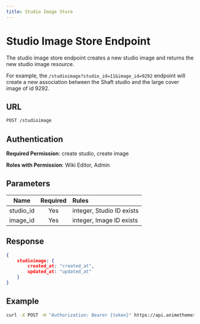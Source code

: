 ```yaml
---
title: Studio Image Store
---
```


# Studio Image Store Endpoint

The studio image store endpoint creates a new studio image and returns the new studio image resource.

For example, the `/studioimage?studio_id=11&image_id=9292` endpoint will create a new association between the Shaft studio and the large cover image of id 9292.

## URL

```sh
POST /studioimage
```

## Authentication

**Required Permission**: create studio, create image

**Roles with Permission**: Wiki Editor, Admin

## Parameters

| Name      | Required | Rules                     |
| :-------: | :------: | :------------------------ |
| studio_id | Yes      | integer, Studio ID exists |
| image_id  | Yes      | integer, Image ID exists  |

## Response

```json
{
    studioimage: {
        created_at: "created_at",
        updated_at: "updated_at"
    }
}
```

## Example

```bash
curl -X POST -H "Authorization: Bearer {token}" https://api.animethemes.moe/studioimage/
```
